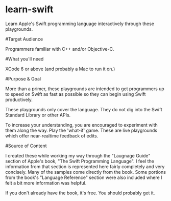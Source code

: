 learn-swift
===========

Learn Apple's Swift programming language interactively through these playgrounds.

#Target Audience

  Programmers familiar with C++ and/or Objective-C.

#What you'll need

  XCode 6 or above (and probably a Mac to run it on.)

#Purpose & Goal

  More than a primer, these playgrounds are intended to get programmers up to
  speed on Swift as fast as possible so they can begin using Swift productively.

  These playgrounds only cover the language. They do not dig into the Swift 
  Standard Library or other APIs.

  To increase your understanding, you are encouraged to experiment with them
  along the way. Play the 'what-if' game. These are live playgrounds which offer
  near-realtime feedback of edits.

#Source of Content

  I created these while working my way through the "Laugnage Guide" section of
  Apple's book, "The Swift Programming Language". I feel the information from
  that section is represented here fairly completely and very concisely. Many
  of the samples come directly from the book. Some portions from the book's
  "Language Reference" section were also included where I felt a bit more
  information was helpful.

  If you don't already have the book, it's free. You should probably get it.
